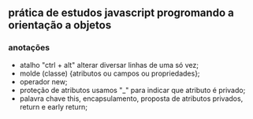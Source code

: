 ## prática de estudos javascript progromando a orientação a objetos

### anotações
- atalho "ctrl + alt" alterar diversar linhas de uma só vez;
- molde (classe) {atributos ou campos ou propriedades};
- operador new;
- proteção de atributos usamos "_" para indicar que atributo é privado; 
- palavra chave this, encapsulamento, proposta de atributos privados, return e early return; 